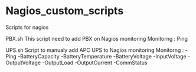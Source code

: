 # Nagios_custom_scripts
Scripts for nagios

PBX.sh
This script need to add PBX on Nagios monitoring
Monitorng : Ping


UPS.sh
Script to manualy add APC UPS to Nagios monitoring
Monitorng : 
-Ping
-BatteryCapacity
-BatteryTemperature
-BatteryVoltage
-InputVoltage
-OutputVoltage
-OutputLoad
-OutputCurrent
-CommStatus

